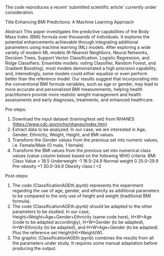The code reproduces a recent 'submitted scientific article' currently under consideration.

Title 
Enhancing BMI Predictions: A Machine Learning Approach

Abstract
This paper investigates the predictive capabilities of the Body Mass Index (BMI) formula over thousands of individuals. It explores the potential enhancements achievable through integrating additional parameters using machine learning (ML) models. After exploring a wide variety of modern ML models (K-Nearest Neighbors, Neural Networks, Decision Trees, Support Vector Classification, Logistic Regression, and Ridge Classifiers. Ensemble models: voting Classifier, Random Forest, and Gradient Boosting), most models demonstrated a high precision capability, and, interestingly, some models could either equalize or even perform better than the reference model. Our results suggest that incorporating into the conventional BMI formula variables, such as age or gender, may lead to more accurate and personalized BMI measurements, helping health practitioners provide more realistic weight management and health assessments and early diagnoses, treatments, and enhanced healthcare. 

Pre-steps:
  1. Download the input dataset (training/test set) from NHANES (https://www.cdc.gov/nchs/nhanes/index.htm)
  2. Extract data to be analyzed. In our case, we are interested in Age, Gender, Ethnicity, Weight, Height, and BMI values.
  3. Transform the Gender values from the previous set into numeric values, i.e. Female/Male (O male, 1 female)
  4. Transform the BMI values from the previous set into numerical class values (value column below) based on the following WHO criteria:
             BMI	Class            Value
          < 18.5	Underweight       -1
        18.5–24.9	Normal weight      0
        25.0–29.9	Pre-obesity       +1
        30.0–34.9	Obesity class I   +2

Post-steps:
  1. The code (ClassificationAGEth.ipynb) represents the experiment regarding the use of age, gender, and ethnicity as additional parameters to be compared to the only use of height and weight (traditional BMI formula).
  2. The code (ClassificationAGEth.ipynb) should be adapted to the other parameters to be studied. In our case, Height+Weight+Age+Gender+Ethnicity (same code here), H+W+Age (code to be adapted accordingly), H+W+Gender (to be adapted), H+W+Ethnicity (to be adapted), and H+W+Age+Gender (to be adapted). Plus the reference set Height(H)+Weight(W).
  3. The graphic (ClassificationAGEth.ipynb) combines the results from all the parameters under study. It requires some manual adaptation before producing the output.
